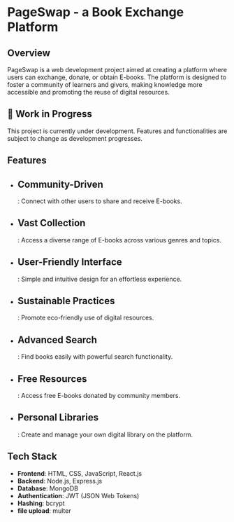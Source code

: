 # PageSwap - a Book Exchange Platform

## Overview

PageSwap is a web development project aimed at creating a platform where users can exchange, donate, or obtain E-books. The platform is designed to foster a community of learners and givers, making knowledge more accessible and promoting the reuse of digital resources.

## 🚧 Work in Progress
This project is currently under development. Features and functionalities are subject to change as development progresses.

## Features

- <h2>Community-Driven</h2>: Connect with other users to share and receive E-books.
- <h2>Vast Collection</h2>: Access a diverse range of E-books across various genres and topics.
- <h2>User-Friendly Interface</h2>: Simple and intuitive design for an effortless experience.
- <h2>Sustainable Practices</h2>: Promote eco-friendly use of digital resources.
- <h2>Advanced Search</h2>: Find books easily with powerful search functionality.
- <h2>Free Resources</h2>: Access free E-books donated by community members.
- <h2>Personal Libraries</h2>: Create and manage your own digital library on the platform.

## Tech Stack

- **Frontend**: HTML, CSS, JavaScript, React.js
- **Backend**: Node.js, Express.js
- **Database**: MongoDB
- **Authentication**: JWT (JSON Web Tokens)
- **Hashing**: bcrypt
- **file upload**: multer
